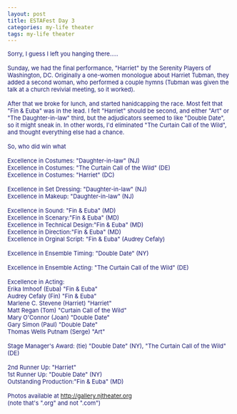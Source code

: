 ```yaml
---
layout: post
title: ESTAFest Day 3
categories: my-life theater
tags: my-life theater
---
```

<SPAN class=spnMessageText id=msg><FONT color=#191970 size=2>Sorry, I guess I left you hanging there.....<BR><BR>Sunday, we had the final performance, "Harriet" by the Serenity Players of Washington, DC. Originally a one-women monologue about Harriet Tubman, they added a second woman, who performed a couple hymns (Tubman was given the talk at a church revivial meeting, so it worked).<BR><BR>After that we broke for lunch, and started hanidcapping the race. Most felt that "Fin &amp; Euba" was in the lead. I felt "Harriet" should be second, and either "Art" or "The Daughter-in-law" third, but the adjudicators seemed to like "Double Date", so it might sneak in. In other words, I'd eliminated "The Curtain Call of the Wild", and thought everything else had a chance.<BR><BR>So, who did win what <BR><BR>Excellence in Costumes: "Daughter-in-law" (NJ)<BR>Excellence in Costumes: "The Curtain Call of the Wild" (DE)<BR>Excellence in Costumes: "Harriet" (DC)<BR><BR>Excellence in Set Dressing: "Daughter-in-law" (NJ)<BR>Excellence in Makeup: "Daughter-in-law" (NJ)<BR><BR>Excellence in Sound: "Fin &amp; Euba" (MD)<BR>Excellence in Scenary:"Fin &amp; Euba" (MD)<BR>Excellence in Technical Design:"Fin &amp; Euba" (MD)<BR>Excellence in Direction:"Fin &amp; Euba" (MD)<BR>Excellence in Orginal Script: "Fin &amp; Euba" (Audrey Cefaly)<BR><BR>Excellence in Ensemble Timing: "Double Date" (NY)<BR><BR>Excellence in Ensemble Acting: "The Curtain Call of the Wild" (DE)<BR><BR>Excellence in Acting:<BR>Erika Imhoof (Euba) "Fin &amp; Euba"<BR>Audrey Cefaly (Fin) "Fin &amp; Euba"<BR>Marlene C. Stevene (Harriet) "Harriet"<BR>Matt Regan (Tom) "Curtain Call of the Wild"<BR>Mary O'Connor (Joan) "Double Date"<BR>Gary Simon (Paul) "Double Date"<BR>Thomas Wells Putnam (Serge) "Art"<BR><BR>Stage Manager's Award: (tie) "Double Date" (NY), "The Curtain Call of the Wild" (DE)<BR><BR>2nd Runner Up: "Harriet"<BR>1st Runner Up: "Double Date" (NY)<BR>Outstanding Production:"Fin &amp; Euba" (MD)<BR><BR>Photos available at </FONT><A href="http://gallery.njtheater.org/" target=_blank><FONT color=#0000ff size=2>http://gallery.njtheater.org</FONT></A><FONT color=#191970 size=2> <BR>(note that's ".org" and not ".com")</FONT><BR><BR></SPAN>